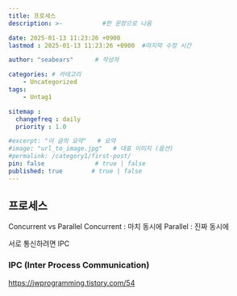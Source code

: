 ```yaml
---
title: 프로세스
description: >-           #한 문장으로 나옴

date: 2025-01-13 11:23:26 +0900
lastmod : 2025-01-13 11:23:26 +0900  #마지막 수정 시간

author: "seabears"      # 작성자

categories: # 카테고리
    - Uncategorized  
tags: 
    - Untag1

sitemap :
  changefreq : daily
  priority : 1.0

#excerpt: "이 글의 요약"   # 요약
#image: "url_to_image.jpg"   # 대표 이미지 (옵션)
#permalink: /category1/first-post/
pin: false              # true | false
published: true        # true | false
---
```



## 프로세스

Concurrent vs Parallel
Concurrent : 마치 동시에
Parallel : 진짜 동시에

서로 통신하려면 IPC

### IPC (Inter Process Communication)


https://jwprogramming.tistory.com/54